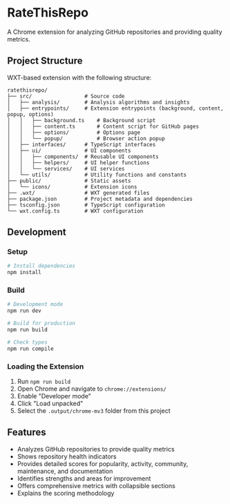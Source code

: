 # RateThisRepo

A Chrome extension for analyzing GitHub repositories and providing quality metrics.

## Project Structure

WXT-based extension with the following structure:

```
ratethisrepo/
├── src/                 # Source code
│   ├── analysis/        # Analysis algorithms and insights
│   ├── entrypoints/     # Extension entrypoints (background, content, popup, options)
│   │   ├── background.ts    # Background script
│   │   ├── content.ts       # Content script for GitHub pages
│   │   ├── options/         # Options page
│   │   └── popup/           # Browser action popup
│   ├── interfaces/      # TypeScript interfaces
│   ├── ui/              # UI components
│   │   ├── components/  # Reusable UI components
│   │   ├── helpers/     # UI helper functions
│   │   └── services/    # UI services
│   └── utils/           # Utility functions and constants
├── public/              # Static assets
│   └── icons/           # Extension icons
├── .wxt/                # WXT generated files
├── package.json         # Project metadata and dependencies
├── tsconfig.json        # TypeScript configuration
└── wxt.config.ts        # WXT configuration
```

## Development

### Setup

```bash
# Install dependencies
npm install
```

### Build

```bash
# Development mode
npm run dev

# Build for production
npm run build

# Check types
npm run compile
```

### Loading the Extension

1. Run `npm run build`
2. Open Chrome and navigate to `chrome://extensions/`
3. Enable "Developer mode"
4. Click "Load unpacked"
5. Select the `.output/chrome-mv3` folder from this project

## Features

- Analyzes GitHub repositories to provide quality metrics
- Shows repository health indicators
- Provides detailed scores for popularity, activity, community, maintenance, and documentation
- Identifies strengths and areas for improvement
- Offers comprehensive metrics with collapsible sections
- Explains the scoring methodology
